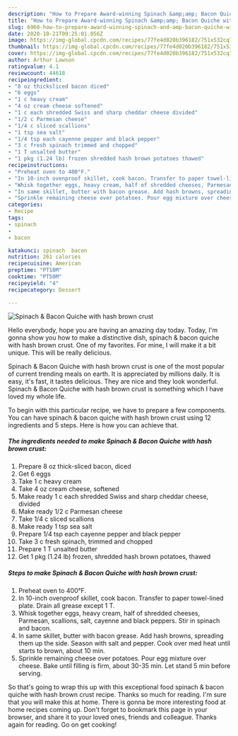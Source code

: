```yaml
---
description: "How to Prepare Award-winning Spinach &amp;amp; Bacon Quiche with hash brown crust"
title: "How to Prepare Award-winning Spinach &amp;amp; Bacon Quiche with hash brown crust"
slug: 6960-how-to-prepare-award-winning-spinach-and-amp-bacon-quiche-with-hash-brown-crust
date: 2020-10-21T09:25:01.056Z
image: https://img-global.cpcdn.com/recipes/77fe4d020b396182/751x532cq70/spinach-bacon-quiche-with-hash-brown-crust-recipe-main-photo.jpg
thumbnail: https://img-global.cpcdn.com/recipes/77fe4d020b396182/751x532cq70/spinach-bacon-quiche-with-hash-brown-crust-recipe-main-photo.jpg
cover: https://img-global.cpcdn.com/recipes/77fe4d020b396182/751x532cq70/spinach-bacon-quiche-with-hash-brown-crust-recipe-main-photo.jpg
author: Arthur Lawson
ratingvalue: 4.1
reviewcount: 44618
recipeingredient:
- "8 oz thicksliced bacon diced"
- "6 eggs"
- "1 c heavy cream"
- "4 oz cream cheese softened"
- "1 c each shredded Swiss and sharp cheddar cheese divided"
- "1/2 c Parmesan cheese"
- "1/4 c sliced scallions"
- "1 tsp sea salt"
- "1/4 tsp each cayenne pepper and black pepper"
- "3 c fresh spinach trimmed and chopped"
- "1 T unsalted butter"
- "1 pkg (1.24 lb) frozen shredded hash brown potatoes thawed"
recipeinstructions:
- "Preheat oven to 400°F."
- "In 10-inch ovenproof skillet, cook bacon. Transfer to paper towel-lined plate. Drain all grease except 1 T."
- "Whisk together eggs, heavy cream, half of shredded cheeses, Parmesan, scallions, salt, cayenne and black peppers. Stir in spinach and bacon."
- "In same skillet, butter with bacon grease. Add hash browns, spreading them up the side. Season with salt and pepper. Cook over med heat until starts to brown, about 10 min."
- "Sprinkle remaining cheese over potatoes. Pour egg mixture over cheese. Bake until filling is firm, about 30-35 min. Let stand 5 min before serving."
categories:
- Recipe
tags:
- spinach
- 
- bacon

katakunci: spinach  bacon 
nutrition: 261 calories
recipecuisine: American
preptime: "PT10M"
cooktime: "PT50M"
recipeyield: "4"
recipecategory: Dessert

---
```



![Spinach &amp; Bacon Quiche with hash brown crust](https://img-global.cpcdn.com/recipes/77fe4d020b396182/751x532cq70/spinach-bacon-quiche-with-hash-brown-crust-recipe-main-photo.jpg)

Hello everybody, hope you are having an amazing day today. Today, I'm gonna show you how to make a distinctive dish, spinach &amp; bacon quiche with hash brown crust. One of my favorites. For mine, I will make it a bit unique. This will be really delicious.

Spinach &amp; Bacon Quiche with hash brown crust is one of the most popular of current trending meals on earth. It is appreciated by millions daily. It is easy, it's fast, it tastes delicious. They are nice and they look wonderful. Spinach &amp; Bacon Quiche with hash brown crust is something which I have loved my whole life.




To begin with this particular recipe, we have to prepare a few components. You can have spinach &amp; bacon quiche with hash brown crust using 12 ingredients and 5 steps. Here is how you can achieve that.

<!--inarticleads1-->

##### The ingredients needed to make Spinach &amp; Bacon Quiche with hash brown crust:

1. Prepare 8 oz thick-sliced bacon, diced
1. Get 6 eggs
1. Take 1 c heavy cream
1. Take 4 oz cream cheese, softened
1. Make ready 1 c each shredded Swiss and sharp cheddar cheese, divided
1. Make ready 1/2 c Parmesan cheese
1. Take 1/4 c sliced scallions
1. Make ready 1 tsp sea salt
1. Prepare 1/4 tsp each cayenne pepper and black pepper
1. Take 3 c fresh spinach, trimmed and chopped
1. Prepare 1 T unsalted butter
1. Get 1 pkg (1.24 lb) frozen, shredded hash brown potatoes, thawed




<!--inarticleads2-->

##### Steps to make Spinach &amp; Bacon Quiche with hash brown crust:

1. Preheat oven to 400°F.
1. In 10-inch ovenproof skillet, cook bacon. Transfer to paper towel-lined plate. Drain all grease except 1 T.
1. Whisk together eggs, heavy cream, half of shredded cheeses, Parmesan, scallions, salt, cayenne and black peppers. Stir in spinach and bacon.
1. In same skillet, butter with bacon grease. Add hash browns, spreading them up the side. Season with salt and pepper. Cook over med heat until starts to brown, about 10 min.
1. Sprinkle remaining cheese over potatoes. Pour egg mixture over cheese. Bake until filling is firm, about 30-35 min. Let stand 5 min before serving.




So that's going to wrap this up with this exceptional food spinach &amp; bacon quiche with hash brown crust recipe. Thanks so much for reading. I'm sure that you will make this at home. There is gonna be more interesting food at home recipes coming up. Don't forget to bookmark this page in your browser, and share it to your loved ones, friends and colleague. Thanks again for reading. Go on get cooking!
